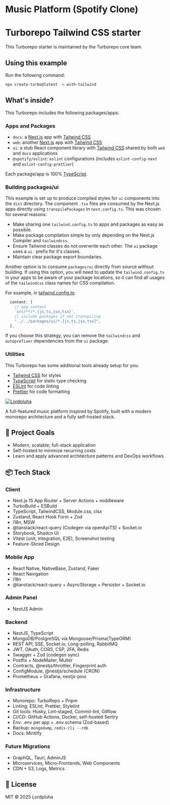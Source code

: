 # Music Platform (Spotify Clone)

# Turborepo Tailwind CSS starter

This Turborepo starter is maintained by the Turborepo core team.

## Using this example

Run the following command:

```sh
npx create-turbo@latest -e with-tailwind
```

## What's inside?

This Turborepo includes the following packages/apps:

### Apps and Packages

- `docs`: a [Next.js](https://nextjs.org/) app with [Tailwind CSS](https://tailwindcss.com/)
- `web`: another [Next.js](https://nextjs.org/) app with [Tailwind CSS](https://tailwindcss.com/)
- `ui`: a stub React component library with [Tailwind CSS](https://tailwindcss.com/) shared by both `web` and `docs` applications
- `@spotify/eslint`: `eslint` configurations (includes `eslint-config-next` and `eslint-config-prettier`)

Each package/app is 100% [TypeScript](https://www.typescriptlang.org/).

### Building packages/ui

This example is set up to produce compiled styles for `ui` components into the `dist` directory. The component `.tsx` files are consumed by the Next.js apps directly using `transpilePackages` in `next.config.ts`. This was chosen for several reasons:

- Make sharing one `tailwind.config.ts` to apps and packages as easy as possible.
- Make package compilation simple by only depending on the Next.js Compiler and `tailwindcss`.
- Ensure Tailwind classes do not overwrite each other. The `ui` package uses a `ui-` prefix for it's classes.
- Maintain clear package export boundaries.

Another option is to consume `packages/ui` directly from source without building. If using this option, you will need to update the `tailwind.config.ts` in your apps to be aware of your package locations, so it can find all usages of the `tailwindcss` class names for CSS compilation.

For example, in [tailwind.config.ts](packages/tailwind/tailwind.config.ts):

```js
  content: [
    // app content
    `src/**/*.{js,ts,jsx,tsx}`,
    // include packages if not transpiling
    "../../packages/ui/*.{js,ts,jsx,tsx}",
  ],
```

If you choose this strategy, you can remove the `tailwindcss` and `autoprefixer` dependencies from the `ui` package.

### Utilities

This Turborepo has some additional tools already setup for you:

- [Tailwind CSS](https://tailwindcss.com/) for styles
- [TypeScript](https://www.typescriptlang.org/) for static type checking
- [ESLint](https://eslint.org/) for code linting
- [Prettier](https://prettier.io) for code formatting

[![Lordpluha](https://img.shields.io/badge/author-@Lordpluha-blue)](https://github.com/Lordpluha)

A full-featured music platform inspired by Spotify, built with a modern monorepo architecture and a fully self-hosted stack.

## 🎯 Project Goals
- Modern, scalable, full-stack application
- Self-hosted to minimize recurring costs
- Learn and apply advanced architecture patterns and DevOps workflows

## 📦 Tech Stack

### Client
- Next.js 15 App Router + Server Actions + middleware
- TurboBuild + ESBuild
- TypeScript, TailwindCSS, Module.css, clsx
- Zustand, React Hook Form + Zod
- i18n, MSW
- @tanstack/react-query (Codegen via openApiTS) + Socket.io
- Storybook, Shadcn UI
- Vitest (unit, integration, E2E), Screenshot testing
- Feature-Sliced Design

### Mobile App
- React Native, NativeBase, Zustand, Faker
- React Navigation
- i18n
- @tanstack/react-query + AsyncStorage + Persistor + Socket.io

### Admin Panel
- NestJS Admin

### Backend
- NestJS, TypeScript
- MongoDB/PostgreSQL via Mongoose/Prisma(TypeORM)
- REST API, SSE, Socket.io, Long-polling, RabbitMQ
- JWT, OAuth, CORS, CSP, 2FA, Redis
- Swagger + Zod (codegen sync)
- Postfix + NodeMailer, Multer
- Contracts, @nestjs/throttler, Fingerprint auth
- ConfigModule, @nestjs/schedule (CRON)
- Prometheus + Grafana, nestjs-pino

### Infrastructure
- Monorepo: TurboRepo + Pnpm
- Linting: ESLint, Prettier, Stylelint
- Git tools: Husky, Lint-staged, Commit-lint, Gitflow
- CI/CD: GitHub Actions, Docker, self-hosted Sentry
- Env: .env per app + .env.schema (Zod-based)
- Backup: `mongodump`, `redis-cli --rdb`
- Docs: Mintlify

### Future Migrations
- GraphQL, Tauri, AdminJS
- Microservices, Micro-Frontends, Web Components
- CDN + S3, Logs, Metrics

## 📄 License

MIT © 2025 Lordpluha
